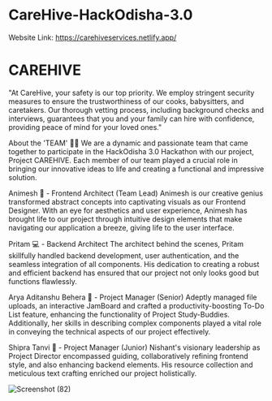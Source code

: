 # CareHive-HackOdisha-3.0

Website Link: https://carehiveservices.netlify.app/

# CAREHIVE
"At CareHive, your safety is our top priority. We employ stringent security measures to ensure the trustworthiness of our cooks, babysitters, and caretakers. Our thorough vetting process, including background checks and interviews, guarantees that you and your family can hire with confidence, providing peace of mind for your loved ones."

About the 'TEAM' 🙌👋
We are a dynamic and passionate team that came together to participate in the HackOdisha 3.0 Hackathon with our project, Project CAREHIVE. Each member of our team played a crucial role in bringing our innovative ideas to life and creating a functional and impressive solution.

Animesh 🎨 - Frontend Architect (Team Lead)
Animesh is our creative genius transformed abstract concepts into captivating visuals as our Frontend Designer. With an eye for aesthetics and user experience, Animesh has brought life to our project through intuitive design elements that make navigating our application a breeze, giving life to the user interface.

Pritam 💻 - Backend Architect 
The architect behind the scenes, Pritam skillfully handled backend development, user authentication, and the seamless integration of all components. His dedication to creating a robust and efficient backend has ensured that our project not only looks good but functions flawlessly.

Arya Aditanshu Behera 📁 - Project Manager (Senior)
Adeptly managed file uploads, an interactive JamBoard and crafted a productivity-boosting To-Do List feature, enhancing the functionality of Project Study-Buddies. Additionally, her skills in describing complex components played a vital role in conveying the technical aspects of our project effectively.

Shipra Tanvi 📁 - Project Manager (Junior)
Nishant's visionary leadership as Project Director encompassed guiding, collaboratively refining frontend style, and also enhancing backend elements. His resource collection and meticulous text crafting enriched our project holistically.


![Screenshot (82)](https://github.com/Pritam32/CareHive-HackOdisha-3.0/assets/95869177/77879b69-80ca-473a-97b1-3b4d472a6af9)
